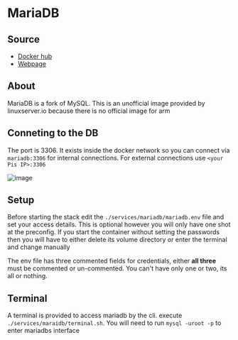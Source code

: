 # MariaDB
## Source
* [Docker hub](https://hub.docker.com/r/linuxserver/mariadb/)
* [Webpage](https://mariadb.org/)

## About

MariaDB is a fork of MySQL. This is an unofficial image provided by linuxserver.io because there is no official image for arm

## Conneting to the DB

The port is 3306. It exists inside the docker network so you can connect via `mariadb:3306` for internal connections. For external connections use `<your Pis IP>:3306`

![image](https://user-images.githubusercontent.com/46672225/69734358-7f030800-1137-11ea-9874-7d2c86b3d239.png)

## Setup

Before starting the stack edit the `./services/mariadb/mariadb.env` file and set your access details. This is optional however you will only have one shot at the preconfig. If you start the container without setting the passwords then you will have to either delete its volume directory or enter the terminal and change manually

The env file has three commented fields for credentials, either **all three** must be commented or un-commented. You can't have only one or two, its all or nothing.

## Terminal

A terminal is provided to access mariadb by the cli. execute `./services/maraidb/terminal.sh`. You will need to run `mysql -uroot -p` to enter mariadbs interface